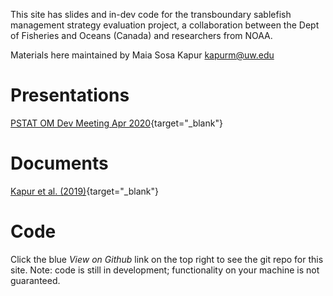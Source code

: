 
This site has slides and in-dev code for the transboundary sablefish management strategy evaluation project, a collaboration between the Dept of Fisheries and Oceans (Canada) and researchers from NOAA.

Materials here maintained by Maia Sosa Kapur kapurm@uw.edu


# Presentations

[PSTAT OM Dev Meeting Apr 2020](slides/Kapur_OM_PSTAT-Apr2020.html){target="_blank"}

# Documents
[Kapur et al. (2019)]("https://drive.google.com/open?id=1wHTYN1SiO5DMdUDDIKLY70evRyN7AR_B"){target="_blank"}

# Code
Click the blue *View on Github* link on the top right to see the git repo for this site. Note: code is still in development; functionality on your machine is not guaranteed.
